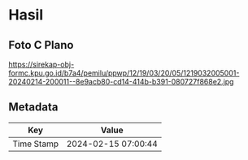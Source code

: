 # Hasil

## Foto C Plano

https://sirekap-obj-formc.kpu.go.id/b7a4/pemilu/ppwp/12/19/03/20/05/1219032005001-20240214-200011--8e9acb80-cd14-414b-b391-080727f868e2.jpg


## Metadata

| Key        | Value               |
| ---------- | ------------------- |
| Time Stamp | 2024-02-15 07:00:44 |



